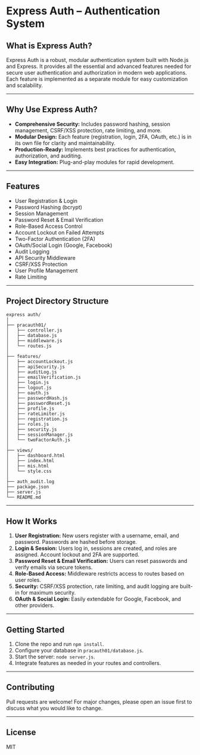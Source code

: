 # Express Auth –  Authentication System

## What is Express Auth?
Express Auth is a robust, modular authentication system built with Node.js and Express. It provides all the essential and advanced features needed for secure user authentication and authorization in modern web applications. Each feature is implemented as a separate module for easy customization and scalability.

---

##  Why Use Express Auth?
- **Comprehensive Security:** Includes password hashing, session management, CSRF/XSS protection, rate limiting, and more.
- **Modular Design:** Each feature (registration, login, 2FA, OAuth, etc.) is in its own file for clarity and maintainability.
- **Production-Ready:** Implements best practices for authentication, authorization, and auditing.
- **Easy Integration:** Plug-and-play modules for rapid development.

---

##  Features
- User Registration & Login
- Password Hashing (bcrypt)
- Session Management
- Password Reset & Email Verification
- Role-Based Access Control
- Account Lockout on Failed Attempts
- Two-Factor Authentication (2FA)
- OAuth/Social Login (Google, Facebook)
- Audit Logging
- API Security Middleware
- CSRF/XSS Protection
- User Profile Management
- Rate Limiting

---

##  Project Directory Structure
```
express auth/
│
├── pracauth01/
│   ├── controller.js
│   ├── database.js
│   ├── middleware.js
│   └── routes.js
│
├── features/
│   ├── accountLockout.js
│   ├── apiSecurity.js
│   ├── auditLog.js
│   ├── emailVerification.js
│   ├── login.js
│   ├── logout.js
│   ├── oauth.js
│   ├── passwordHash.js
│   ├── passwordReset.js
│   ├── profile.js
│   ├── rateLimiter.js
│   ├── registration.js
│   ├── roles.js
│   ├── security.js
│   ├── sessionManager.js
│   └── twoFactorAuth.js
│
├── views/
│   ├── dashboard.html
│   ├── index.html
│   ├── mis.html
│   └── style.css
│
├── auth_audit.log
├── package.json
├── server.js
└── README.md
```

---

##  How It Works
1. **User Registration:** New users register with a username, email, and password. Passwords are hashed before storage.
2. **Login & Session:** Users log in, sessions are created, and roles are assigned. Account lockout and 2FA are supported.
3. **Password Reset & Email Verification:** Users can reset passwords and verify emails via secure tokens.
4. **Role-Based Access:** Middleware restricts access to routes based on user roles.
5. **Security:** CSRF/XSS protection, rate limiting, and audit logging are built-in for maximum security.
6. **OAuth & Social Login:** Easily extendable for Google, Facebook, and other providers.

---

##  Getting Started
1. Clone the repo and run `npm install`.
2. Configure your database in `pracauth01/database.js`.
3. Start the server: `node server.js`.
4. Integrate features as needed in your routes and controllers.

---

##  Contributing
Pull requests are welcome! For major changes, please open an issue first to discuss what you would like to change.

---

##  License
MIT
<!-- Initial commit: Set up project with README and .gitignore -->
<!-- Initial commit: Set up project with README and .gitignore -->
<!-- Update README with setup instructions -->
